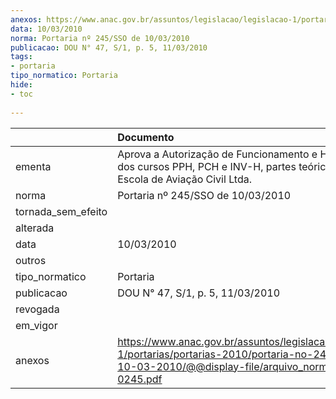 ```yaml
---
anexos: https://www.anac.gov.br/assuntos/legislacao/legislacao-1/portarias/portarias-2010/portaria-no-245-sso-de-10-03-2010/@@display-file/arquivo_norma/PA2010-0245.pdf
data: 10/03/2010
norma: Portaria nº 245/SSO de 10/03/2010
publicacao: DOU N° 47, S/1, p. 5, 11/03/2010
tags:
- portaria
tipo_normatico: Portaria
hide: 
- toc 
 
---
```


|                    | Documento                                                                                                                                                        |
|:-------------------|:-----------------------------------------------------------------------------------------------------------------------------------------------------------------|
| ementa             | Aprova a Autorização de Funcionamento e Homologação dos cursos PPH, PCH e INV-H, partes teóricas, da OMNI Escola de Aviação Civil Ltda.                          |
| norma              | Portaria nº 245/SSO de 10/03/2010                                                                                                                                |
| tornada_sem_efeito |                                                                                                                                                                  |
| alterada           |                                                                                                                                                                  |
| data               | 10/03/2010                                                                                                                                                       |
| outros             |                                                                                                                                                                  |
| tipo_normatico     | Portaria                                                                                                                                                         |
| publicacao         | DOU N° 47, S/1, p. 5, 11/03/2010                                                                                                                                 |
| revogada           |                                                                                                                                                                  |
| em_vigor           |                                                                                                                                                                  |
| anexos             | https://www.anac.gov.br/assuntos/legislacao/legislacao-1/portarias/portarias-2010/portaria-no-245-sso-de-10-03-2010/@@display-file/arquivo_norma/PA2010-0245.pdf |